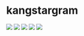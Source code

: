 # kangstargram


<img src="https://github.com/hankkuu/React-Native-Clone-Kangstargram/blob/master/docs/kangstargram.gif" />



<img src="https://github.com/hankkuu/React-Native-Clone-Kangstargram/blob/master/docs/게임앱1.gif" />
<img src="https://github.com/hankkuu/React-Native-Clone-Kangstargram/blob/master/docs/게임앱2.gif" />
<img src="https://github.com/hankkuu/React-Native-Clone-Kangstargram/blob/master/docs/게임앱3.gif" />
<img src="https://github.com/hankkuu/React-Native-Clone-Kangstargram/blob/master/docs/게임앱4.gif" />
